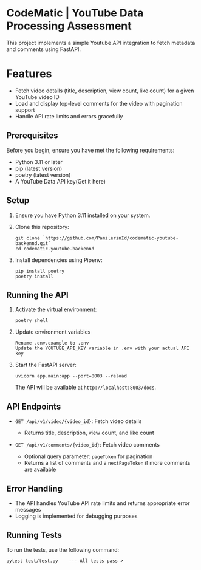 # CodeMatic | YouTube Data Processing Assessment

This project implements a simple Youtube API integration to fetch metadata and comments using FastAPI.

# Features

- Fetch video details (title, description, view count, like count) for a given YouTube video ID
- Load and display top-level comments for the video with pagination support
- Handle API rate limits and errors gracefully


## Prerequisites

Before you begin, ensure you have met the following requirements:

- Python 3.11 or later
- pip (latest version)
- poetry (latest version)
- A YouTube Data API key(Get it here)

## Setup

1. Ensure you have Python 3.11 installed on your system.

2. Clone this repository:
   ```
   git clone `https://github.com/PamilerinId/codematic-youtube-backennd.git`
   cd codematic-youtube-backennd
   ```

3. Install dependencies using Pipenv:
   ```
   pip install poetry
   poetry install
   ```

## Running the API

1. Activate the virtual environment:
   ```
   poetry shell
   ```

2. Update environment variables
   ```
   Rename .env.example to .env
   Update the YOUTUBE_API_KEY variable in .env with your actual API key
   ```

3. Start the FastAPI server:
   ```
   uvicorn app.main:app --port=8003 --reload 
   ```

   The API will be available at `http://localhost:8003/docs`.
   

## API Endpoints

- `GET /api/v1/video/{video_id}`: Fetch video details
  - Returns title, description, view count, and like count

- `GET /api/v1/comments/{video_id}`: Fetch video comments
  - Optional query parameter: `pageToken` for pagination
  - Returns a list of comments and a `nextPageToken` if more comments are available

## Error Handling

- The API handles YouTube API rate limits and returns appropriate error messages
- Logging is implemented for debugging purposes

## Running Tests

To run the tests, use the following command:
```
pytest test/test.py    --- All tests pass ✔️